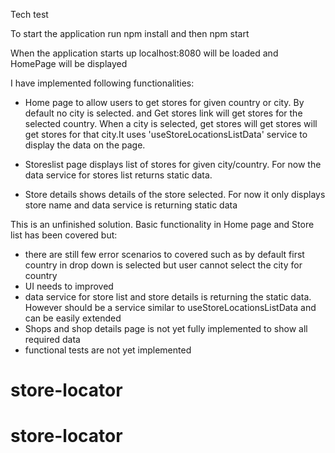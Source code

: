 Tech test

To start the application run npm install and then npm start

When the application starts up localhost:8080 will be loaded and HomePage will be displayed

I have implemented following functionalities:
- Home page to allow users to get stores for given country or city. By default no city is selected. and Get stores link will get stores for the selected country.
When a city is selected, get stores will get stores will get stores for that city.It uses 'useStoreLocationsListData' service to display the data on the page.

- Storeslist page displays list of stores for given city/country. For now the data service for stores list returns static data.

- Store details shows details of the store selected. For now it only displays store name and data service is returning static data 

This is an unfinished solution. Basic functionality in Home page and Store list has been covered but:
* there are still few error scenarios to covered such as by default first country in drop down is selected but user cannot select the city for country
* UI needs to improved
* data service for store list and store details is returning the static data. However should be a service similar to useStoreLocationsListData and can be easily extended
* Shops and shop details page is not yet fully implemented to show all required data
* functional tests are not yet implemented
# store-locator
# store-locator
